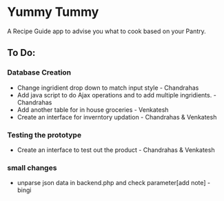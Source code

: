 # Yummy Tummy
A Recipe Guide app to advise you what to cook based on your Pantry.

## To Do:
### Database Creation
- Change ingridient drop down to match input style - Chandrahas
- Add java script to do Ajax operations and to add multiple ingridients. - Chandrahas
- Add another table for in house groceries - Venkatesh
- Create an interface for inverntory updation - Chandrahas & Venkatesh

### Testing the prototype
- Create an interface to test out the product - Chandrahas & Venkatesh


### small changes
- unparse json data in backend.php and check parameter[add note] - bingi